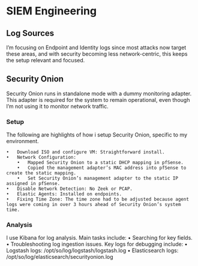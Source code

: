 # SIEM Engineering

## Log Sources

I’m focusing on Endpoint and Identity logs since most attacks now target these areas, and with security becoming less network-centric, this keeps the setup relevant and focused.

## Security Onion

Security Onion runs in standalone mode with a dummy monitoring adapter. This adapter is required for the system to remain operational, even though I’m not using it to monitor network traffic.

### Setup

The following are highlights of how i setup Security Onion, specific to my environment. 

	•	Download ISO and configure VM: Straightforward install.
	•	Network Configuration:
		•	Mapped Security Onion to a static DHCP mapping in pfSense.
		•	Copied the management adapter’s MAC address into pfSense to create the static mapping.
		•	Set Security Onion’s management adapter to the static IP assigned in pfSense.
	•	Disable Network Detection: No Zeek or PCAP.
	•	Elastic Agents: Installed on endpoints.
	•	Fixing Time Zone: The time zone had to be adjusted because agent logs were coming in over 3 hours ahead of Security Onion’s system time.

### Analysis

I use Kibana for log analysis. Main tasks include:
	•	Searching for key fields.
	•	Troubleshooting log ingestion issues. Key logs for debugging include:
	•	Logstash logs: /opt/so/log/logstash/logstash.log
	•	Elasticsearch logs: /opt/so/log/elasticsearch/securityonion.log